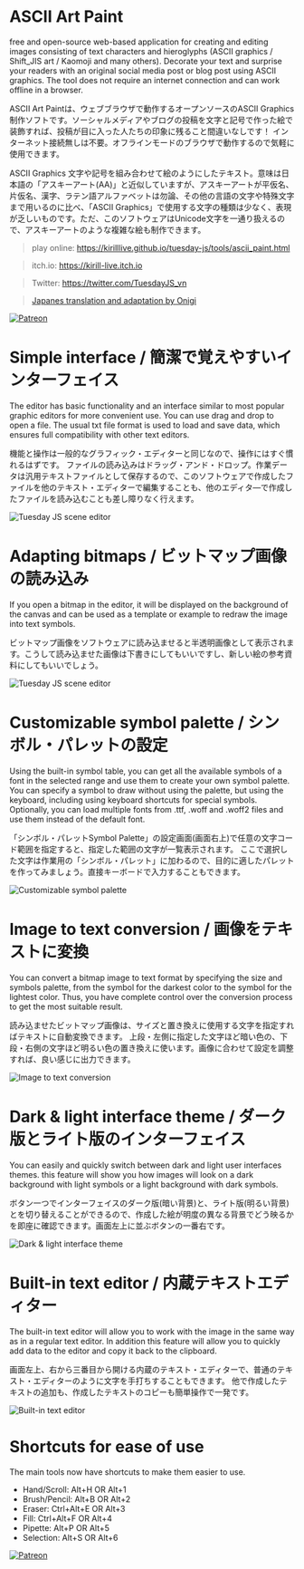 # ASCII Art Paint

free and open-source web-based application for creating and editing images consisting of text characters and hieroglyphs (ASCII graphics / Shift_JIS art / Kaomoji and many others).
Decorate your text and surprise your readers with an original social media post or blog post using ASCII graphics.
The tool does not require an internet connection and can work offline in a browser.

ASCII Art Paintは、ウェブブラウザで動作するオープンソースのASCII Graphics 制作ソフトです。ソーシャルメディアやブログの投稿を文字と記号で作った絵で装飾すれば、投稿が目に入った人たちの印象に残ること間違いなしです！ インターネット接続無しは不要。オフラインモードのブラウザで動作するので気軽に使用できます。

ASCII Graphics 文字や記号を組み合わせて絵のようにしたテキスト。意味は日本語の「アスキーアート(AA)」と近似していますが、アスキーアートが平仮名、片仮名、漢字、ラテン語アルファベットは勿論、その他の言語の文字や特殊文字まで用いるのに比べ、「ASCII Graphics」で使用する文字の種類は少なく、表現が乏しいものです。ただ、このソフトウェアはUnicode文字を一通り扱えるので、アスキーアートのような複雑な絵も制作できます。

> play online: https://kirilllive.github.io/tuesday-js/tools/ascii_paint.html

> itch.io: https://kirill-live.itch.io

> Twitter: https://twitter.com/TuesdayJS_vn

> [Japanes translation and adaptation by Onigi ](https://twitter.com/onigi123)

[![Patreon](http://odin-interactive.com/img/patron.svg)](https://www.patreon.com/tuesday_street)

# Simple interface / 簡潔で覚えやすいインターフェイス

The editor has basic functionality and an interface similar to most popular graphic editors for more convenient use.
You can use drag and drop to open a file. The usual txt file format is used to load and save data, which ensures full compatibility with other text editors.

機能と操作は一般的なグラフィック・エディターと同じなので、操作にはすぐ慣れるはずです。
ファイルの読み込みはドラッグ・アンド・ドロップ。作業データは汎用テキストファイルとして保存するので、このソフトウェアで作成したファイルを他のテキスト・エディターで編集することも、他のエディタ―で作成したファイルを読み込むことも差し障りなく行えます。

![Tuesday JS scene editor](screenshots/copy_past.png)

# Adapting bitmaps / ビットマップ画像の読み込み

If you open a bitmap in the editor, it will be displayed on the background of the canvas and can be used as a template or example to redraw the image into text symbols.

ビットマップ画像をソフトウェアに読み込ませると半透明画像として表示されます。こうして読み込ませた画像は下書きにしてもいいですし、新しい絵の参考資料にしてもいいでしょう。

![Tuesday JS scene editor](screenshots/stroke.png)

# Customizable symbol palette / シンボル・パレットの設定

Using the built-in symbol table, you can get all the available symbols of a font in the selected range and use them to create your own symbol palette.
You can specify a symbol to draw without using the palette, but using the keyboard, including using keyboard shortcuts for special symbols. Optionally, you can load multiple fonts from .ttf, .woff and .woff2 files and use them instead of the default font.

「シンボル・パレットSymbol Palette」の設定画面(画面右上)で任意の文字コード範囲を指定すると、指定した範囲の文字が一覧表示されます。
ここで選択した文字は作業用の「シンボル・パレット」に加わるので、目的に適したパレットを作ってみましょう。直接キーボードで入力することもできます。

![Customizable symbol palette](screenshots/palette.png)

# Image to text conversion / 画像をテキストに変換

You can convert a bitmap image to text format by specifying the size and symbols palette, from the symbol for the darkest color to the symbol for the lightest color.
Thus, you have complete control over the conversion process to get the most suitable result.

読み込ませたビットマップ画像は、サイズと置き換えに使用する文字を指定すればテキストに自動変換できます。
上段・左側に指定した文字ほど暗い色の、下段・右側の文字ほど明るい色の置き換えに使います。画像に合わせて設定を調整すれば、良い感じに出力できます。

![Image to text conversion](screenshots/Image_to_text.png)

# Dark & light interface theme / ダーク版とライト版のインターフェイス

You can easily and quickly switch between dark and light user interfaces themes.
this feature will show you how images will look on a dark background with light symbols or a light background with dark symbols.

ボタン一つでインターフェイスのダーク版(暗い背景)と、ライト版(明るい背景)とを切り替えることができるので、作成した絵が明度の異なる背景でどう映るかを即座に確認できます。画面左上に並ぶボタンの一番右です。

![Dark & light interface theme](screenshots/light_dark_theme.png)

# Built-in text editor / 内蔵テキストエディター

The built-in text editor will allow you to work with the image in the same way as in a regular text editor.
In addition this feature will allow you to quickly add data to the editor and copy it back to the clipboard.

画面左上、右から三番目から開ける内蔵のテキスト・エディターで、普通のテキスト・エディターのように文字を手打ちすることもできます。
他で作成したテキストの追加も、作成したテキストのコピーも簡単操作で一発です。

![Built-in text editor](screenshots/text_edit.png)

# Shortcuts for ease of use

The main tools now have shortcuts to make them easier to use.

* Hand/Scroll: Alt+H OR Alt+1
* Brush/Pencil: Alt+B OR Alt+2
* Eraser: Ctrl+Alt+E OR Alt+3
* Fill: Ctrl+Alt+F OR Alt+4
* Pipette: Alt+P OR Alt+5
* Selection: Alt+S OR Alt+6



[![Patreon](http://odin-interactive.com/img/patron.svg)](https://www.patreon.com/tuesday_street)
